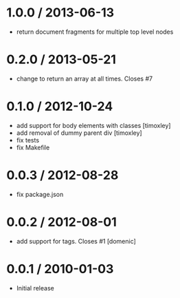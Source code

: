 
1.0.0 / 2013-06-13 
==================

 * return document fragments for multiple top level nodes

0.2.0 / 2013-05-21 
==================

 * change to return an array at all times. Closes #7

0.1.0 / 2012-10-24 
==================

  * add support for body elements with classes [timoxley]
  * add removal of dummy parent div [timoxley]
  * fix tests
  * fix Makefile

0.0.3 / 2012-08-28 
==================

  * fix package.json

0.0.2 / 2012-08-01 
==================

  * add support for <body> tags. Closes #1 [domenic]

0.0.1 / 2010-01-03
==================

  * Initial release
